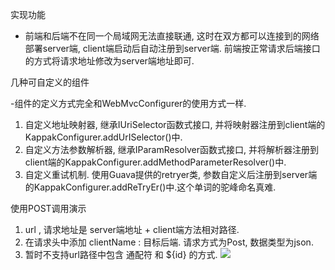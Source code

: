 实现功能

- 前端和后端不在同一个局域网无法直接联通, 这时在双方都可以连接到的网络部署server端, client端启动后自动注册到server端. 前端按正常请求后端接口的方式将请求地址修改为server端地址即可.

几种可自定义的组件

  -组件的定义方式完全和WebMvcConfigurer的使用方式一样. 

1. 自定义地址映射器, 继承IUriSelector函数式接口, 并将映射器注册到client端的KappakConfigurer.addUrISelector()中.
2. 自定义方法参数解析器, 继承IParamResolver函数式接口, 并将解析器注册到client端的KappakConfigurer.addMethodParameterResolver()中.
3. 自定义重试机制. 使用Guava提供的retryer类, 参数自定义后注册到server端的KappakConfigurer.addReTryEr()中.这个单词的驼峰命名真难.

使用POST调用演示

1. url , 请求地址是 server端地址 + client端方法相对路径. 
2. 在请求头中添加 clientName : 目标后端. 请求方式为Post, 数据类型为json.
3. 暂时不支持url路径中包含 通配符 和 ${id} 的方式.
![](C:\Users\youngsapling\Desktop\TIM图片20190525162003.png)
